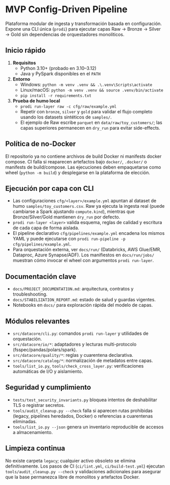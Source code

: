 # MVP Config-Driven Pipeline

Plataforma modular de ingesta y transformación basada en configuración. Expone una CLI única (`prodi`) para ejecutar capas Raw → Bronze → Silver → Gold sin dependencias de orquestadores monolíticos.

## Inicio rápido

1. **Requisitos**
   - Python 3.10+ (probado en 3.10–3.12)
   - Java y PySpark disponibles en el `PATH`
2. **Entorno**
   - Windows: `python -m venv .venv && .\.venv\Scripts\activate`
   - Linux/macOS: `python -m venv .venv && source .venv/bin/activate`
   - `pip install -r requirements.txt`
3. **Prueba de humo local**
   - `prodi run-layer raw -c cfg/raw/example.yml`
   - Repetir con `bronze`, `silver` y `gold` para validar el flujo completo usando los datasets sintéticos de `samples/`.
   - El ejemplo de Raw escribe `parquet` en `data/raw/toy_customers/`; las capas superiores permanecen en `dry_run` para evitar side-effects.

## Política de no-Docker

El repositorio ya no contiene archivos de build Docker ni manifests docker compose. CI falla si reaparecen artefactos bajo `docker/`, `.docker/` o manifests de build/compose. Las ejecuciones deben empaquetarse como wheel (`python -m build`) y desplegarse en la plataforma de elección.

## Ejecución por capa con CLI

- Las configuraciones `cfg/<layer>/example.yml` apuntan al dataset de humo `samples/toy_customers.csv`. Raw ya ejecuta la ingesta real (puede cambiarse a Spark ajustando `compute.kind`), mientras que Bronze/Silver/Gold mantienen `dry_run` por defecto.
- `prodi run-layer <layer>` valida esquema, reglas de calidad y escritura de cada capa de forma aislada.
- El pipeline declarativo `cfg/pipelines/example.yml` encadena los mismos YAML y puede ejecutarse con `prodi run-pipeline -p cfg/pipelines/example.yml`.
- Para orquestación externa, ver `docs/run/` (Databricks, AWS Glue/EMR, Dataproc, Azure Synapse/ADF). Los manifiestos en `docs/run/jobs/` muestran cómo invocar el wheel con argumentos `prodi run-layer`.

## Documentación clave

- `docs/PROJECT_DOCUMENTATION.md`: arquitectura, contratos y troubleshooting.
- `docs/STABILIZATION_REPORT.md`: estado de salud y guardas vigentes.
- Notebooks en `docs/` para exploración rápida del modelo de capas.

## Módulos relevantes

- `src/datacore/cli.py`: comandos `prodi run-layer` y utilidades de orquestación.
- `src/datacore/io/*`: adaptadores y lecturas multi-protocolo (fsspec/pandas/polars/spark).
- `src/datacore/quality/*`: reglas y cuarentena declarativa.
- `src/datacore/catalog/*`: normalización de metadatos entre capas.
- `tools/list_io.py`, `tools/check_cross_layer.py`: verificaciones automáticas de I/O y aislamiento.

## Seguridad y cumplimiento

- `tests/test_security_invariants.py` bloquea intentos de deshabilitar TLS o registrar secretos.
- `tools/audit_cleanup.py --check` falla si aparecen rutas prohibidas (legacy, pipelines heredados, Docker) o referencias a cuarentenas eliminadas.
- `tools/list_io.py --json` genera un inventario reproducible de accesos a almacenamiento.

## Limpieza continua

No existe carpeta `legacy`; cualquier activo obsoleto se elimina definitivamente. Los pasos de CI (`ci/lint.yml`, `ci/build-test.yml`) ejecutan `tools/audit_cleanup.py --check` y validaciones adicionales para asegurar que la base permanezca libre de monolitos y artefactos Docker.
